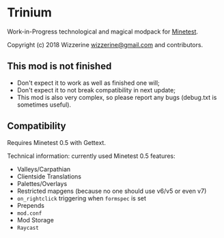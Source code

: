 Trinium
=======

Work-in-Progress technological and magical modpack for
[Minetest](https://github.com/minetest/minetest).

Copyright (c) 2018 Wizzerine <wizzerine@gmail.com> and contributors.

This mod is not finished
------------------------
- Don't expect it to work as well as finished one will;
- Don't expect it to not break compatibility in next update;
- This mod is also very complex, so please report any bugs (debug.txt is
sometimes useful).

Compatibility
-------------
Requires Minetest 0.5 with Gettext.

Technical information: currently used Minetest 0.5 features:
* Valleys/Carpathian
* Clientside Translations
* Palettes/Overlays
* Restricted mapgens (because no one should use v6/v5 or even v7)
* `on_rightclick` triggering when `formspec` is set
* Prepends
* `mod.conf`
* Mod Storage
* `Raycast`
